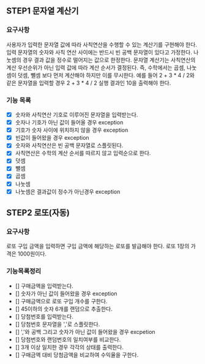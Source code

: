 ## STEP1 문자열 계산기
### 요구사항

사용자가 입력한 문자열 값에 따라 사칙연산을 수행할 수 있는 계산기를 구현해야 한다.
입력 문자열의 숫자와 사칙 연산 사이에는 반드시 빈 공백 문자열이 있다고 가정한다.
나눗셈의 경우 결과 값을 정수로 떨어지는 값으로 한정한다.
문자열 계산기는 사칙연산의 계산 우선순위가 아닌 입력 값에 따라 계산 순서가 결정된다. 즉, 수학에서는 곱셈, 나눗셈이 덧셈, 뺄셈 보다 먼저 계산해야 하지만 이를 무시한다.
예를 들어 2 + 3 * 4 / 2와 같은 문자열을 입력할 경우 2 + 3 * 4 / 2 실행 결과인 10을 출력해야 한다.

### 기능 목록

- [x] 숫자와 사칙연산 기호로 이루어진 문자열을 입력받는다.
- [x] 숫자나 기호가 아닌 값이 들어올 경우 exception
- [x] 기호가 숫자 사이에 위치하지 않을 경우 exception
- [x] 빈값이 들어왔을 경우 exception
- [x] 숫자와 사칙연산은 빈 공백 문자열로 스플릿된다.
- [x] 사칙연산은 수학의 계산 순서를 따르지 않고 입력순으로 한다.
- [x] 덧셈
- [x] 뺄셈
- [x] 곱셈
- [x] 나눗셈
- [x] 나눗셈은 결과값이 정수가 아닌경우 exception

## STEP2 로또(자동)
### 요구사항
로또 구입 금액을 입력하면 구입 금액에 해당하는 로또를 발급해야 한다.
로또 1장의 가격은 1000원이다.

### 기능목록정리
- [] 구매금액을 입력받는다.
- [] 숫자가 아닌 값이 들어왔을 경우 exception
- [] 구매금액으로 로또 구입 개수를 구한다.
- [] 45이하의 숫자 6개를 랜덤으로 추출한다.
- [] 당첨번호를 입력받는다.
- [] 당첨번호 문자열을 ','로 스플릿한다.
- [] ','와 공백 그리고 숫자가 아닌 값이 들어왔을 경우 excpetion
- [] 당첨번호와 랜덤번호의 일치여부를 비교한다.
- [] 3개 이상 일치한 경우 각각의 상태를 출력한다.
- [] 구매금액 대비 당첨금액을 비교하여 수익율을 구한다.